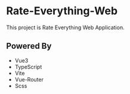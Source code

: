 # Rate-Everything-Web

This project is Rate Everything Web Application.

## Powered By

- Vue3
- TypeScript
- Vite
- Vue-Router
- Scss
